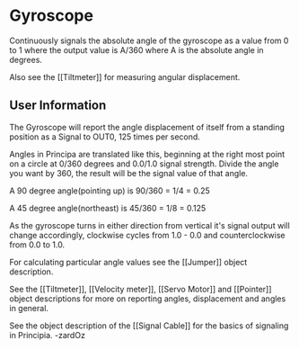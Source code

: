 # Gyroscope
Continuously signals the absolute angle of the gyroscope as a value from 0 to 1 where the output value is A/360 where A is the absolute angle in degrees.

Also see the [[Tiltmeter]] for measuring angular displacement.

## User Information
The Gyroscope will report the angle displacement of itself from a standing position as a Signal to OUT0, 125 times per second.

Angles in Principa are translated like this, beginning at the right most point on a circle at 0/360 degrees and 0.0/1.0 signal strength. Divide the angle you want by 360, the result will be the signal value of that angle.

A 90 degree angle(pointing up) is 90/360 = 1/4 = 0.25

A 45 degree angle(northeast) is   45/360 = 1/8 = 0.125

As the gyroscope turns in either direction from vertical it's signal output will change accordingly, clockwise cycles from 1.0 - 0.0 and counterclockwise from 0.0 to 1.0.

For calculating particular angle values see the [[Jumper]] object description.

See the [[Tiltmeter]], [[Velocity meter]], [[Servo Motor]] and [[Pointer]] object descriptions for more on reporting angles, displacement and angles in general.

See the object description of the [[Signal Cable]] for the basics of signaling in Principia. -zardOz